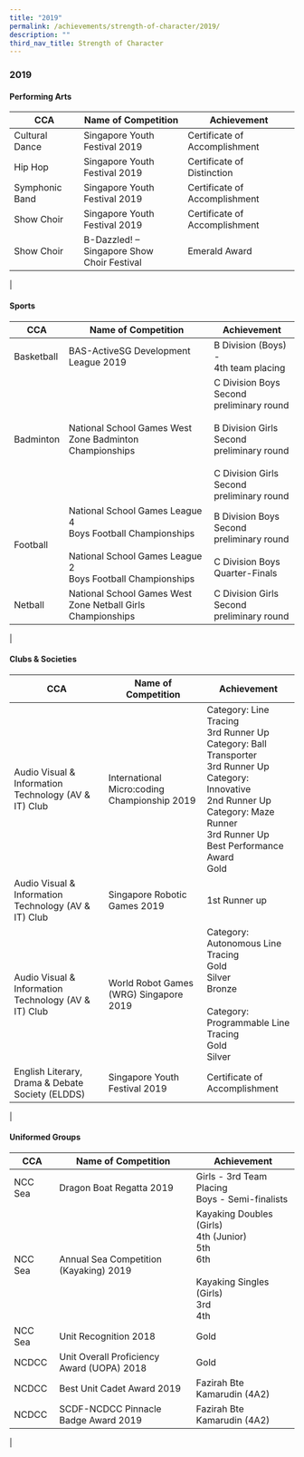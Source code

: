 ```yaml
---
title: "2019"
permalink: /achievements/strength-of-character/2019/
description: ""
third_nav_title: Strength of Character
---
```

### **2019**
#### **Performing Arts**

| CCA | Name of Competition | Achievement |
|---|---|---|
| Cultural Dance | Singapore Youth Festival 2019 | Certificate of Accomplishment |
| Hip Hop | Singapore Youth Festival 2019 | Certificate of Distinction |
| Symphonic Band | Singapore Youth Festival 2019 | Certificate of Accomplishment |
| Show Choir | Singapore Youth Festival 2019 | Certificate of Accomplishment |
| Show Choir | B-Dazzled! – Singapore Show<br>Choir Festival | Emerald Award |
|

#### **Sports**

| CCA | Name of Competition | Achievement |
|---|---|---|
| Basketball | BAS-ActiveSG Development<br>League 2019 | B Division (Boys) -<br>4th team placing |
|  Badminton | National School Games West Zone Badminton Championships | C Division Boys<br>Second preliminary round<br><br>B Division Girls<br>Second preliminary round<br><br>C Division Girls<br>Second preliminary round |
| Football  | National School Games League 4<br>Boys Football Championships <br><br>National School Games League 2<br>Boys Football Championships  | B Division Boys<br>Second preliminary round<br><br>C Division Boys<br>Quarter-Finals |
| Netball | National School Games West Zone Netball Girls Championships | C Division Girls<br>Second preliminary round |
|

#### **Clubs & Societies**

| CCA | Name of Competition | Achievement |
|---|---|---|
| Audio Visual & Information Technology (AV & IT) Club | International Micro:coding Championship 2019 | Category: Line Tracing<br>3rd Runner Up<br>Category: Ball Transporter<br>3rd Runner Up<br>Category: Innovative<br>2nd Runner Up<br>Category: Maze Runner<br>3rd Runner Up<br>Best Performance Award<br>Gold |
| Audio Visual & Information Technology (AV & IT) Club | Singapore Robotic Games 2019  | 1st Runner up  |
| Audio Visual & Information Technology (AV & IT) Club | World Robot Games (WRG) Singapore 2019 | Category:<br>Autonomous Line Tracing<br>Gold<br>Silver<br>Bronze<br><br>Category:<br>Programmable Line Tracing<br>Gold<br>Silver |
| English Literary, Drama & Debate Society (ELDDS) | Singapore Youth Festival 2019 | Certificate of Accomplishment |
| 

#### **Uniformed Groups**

| CCA | Name of Competition | Achievement |
|---|---|---|
| NCC Sea | Dragon Boat Regatta 2019 | Girls - 3rd Team Placing<br>Boys - Semi-finalists |
| NCC Sea | Annual Sea Competition<br>(Kayaking) 2019  | Kayaking Doubles (Girls)<br>4th (Junior)<br>5th<br>6th<br><br>Kayaking Singles (Girls)<br>3rd<br>4th |
| NCC Sea | Unit Recognition 2018 | Gold |
| NCDCC | Unit Overall Proficiency Award (UOPA) 2018 | Gold |
| NCDCC | Best Unit Cadet Award 2019 | Fazirah Bte Kamarudin (4A2) |
| NCDCC | SCDF-NCDCC Pinnacle<br>Badge Award 2019 | Fazirah Bte Kamarudin (4A2) |
|


